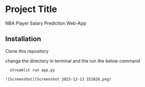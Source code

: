 
# Project Title

NBA Player Salary Prediction Web-App

## Installation

Clone this repository 

change the directory in terminal and the run the below command 

```bash
  streamlit run app.py
```
    ![Screenshot](Screenshot 2023-12-13 151826.png)

